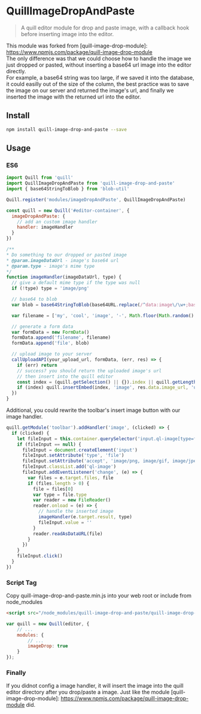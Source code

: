 # QuillImageDropAndPaste
> A quill editor module for drop and paste image, with a callback hook before inserting image into the editor.

This module was forked from [quill-image-drop-module]: https://www.npmjs.com/package/quill-image-drop-module <br>
The only difference was that we could choose how to handle the image we just dropped or pasted, without inserting a base64 url image into the editor directly. <br>
For example, a base64 string was too large, if we saved it into the database, it could easilly out of the size of the column, the best practice was to save the image on our server and returned the image's url, and finally we inserted the image with the returned url into the editor. <br>

## Install
```bash
npm install quill-image-drop-and-paste --save
```

## Usage

### ES6

```javascript
import Quill from 'quill'
import QuillImageDropAndPaste from 'quill-image-drop-and-paste'
import { base64StringToBlob } from 'blob-util'

Quill.register('modules/imageDropAndPaste', QuillImageDropAndPaste)

const quill = new Quill('#editor-container', {
  imageDropAndPaste: {
    // add an custom image handler
    handler: imageHandler
  }
})

/**
* Do something to our dropped or pasted image
* @param.imageDataUrl - image's base64 url
* @param.type - image's mime type
*/
function imageHandler(imageDataUrl, type) {
  // give a default mime type if the type was null
  if (!type) type = 'image/png'

  // base64 to blob
  var blob = base64StringToBlob(base64URL.replace(/^data:image\/\w+;base64,/, ''), type)

  var filename = ['my', 'cool', 'image', '-', Math.floor(Math.random() * 1e12), '-', new Date().getTime(), '.', type.match(/^image\/(\w+)$/i)[1]].join('')

  // generate a form data
  var formData = new FormData()
  formData.append('filename', filename)
  formData.append('file', blob)

  // upload image to your server
  callUploadAPI(your_upload_url, formData, (err, res) => {
    if (err) return
    // success? you should return the uploaded image's url
    // then insert into the quill editor
    const index = (quill.getSelection() || {}).index || quill.getLength()
    if (index) quill.insertEmbed(index, 'image', res.data.image_url, 'user')
  })
}
```

Additional, you could rewrite the toolbar's insert image button with our image handler.

```javascript
quill.getModule('toolbar').addHandler('image', (clicked) => {
  if (clicked) {
    let fileInput = this.container.querySelector('input.ql-image[type=file]')
    if (fileInput == null) {
      fileInput = document.createElement('input')
      fileInput.setAttribute('type', 'file')
      fileInput.setAttribute('accept', 'image/png, image/gif, image/jpeg, image/bmp, image/x-icon')
      fileInput.classList.add('ql-image')
      fileInput.addEventListener('change', (e) => {
        var files = e.target.files, file
        if (files.length > 0) {
          file = files[0]
          var type = file.type
          var reader = new FileReader()
          reader.onload = (e) => {
            // handle the inserted image
            imageHandler(e.target.result, type)
            fileInput.value = ''
          }
          reader.readAsDataURL(file)
        }
      })
    }
    fileInput.click()
  }
})
```

### Script Tag

Copy quill-image-drop-and-paste.min.js into your web root or include from node_modules

```html
<script src="/node_modules/quill-image-drop-and-paste/quill-image-drop-and-paste.min.js"></script>
```

```javascript
var quill = new Quill(editor, {
    // ...
    modules: {
        // ...
        imageDrop: true
    }
});
```

### Finally

If you didnot config a image handler, it will insert the image into the quill editor directory after you drop/paste a image.
Just like the module [quill-image-drop-module]: https://www.npmjs.com/package/quill-image-drop-module did.


































